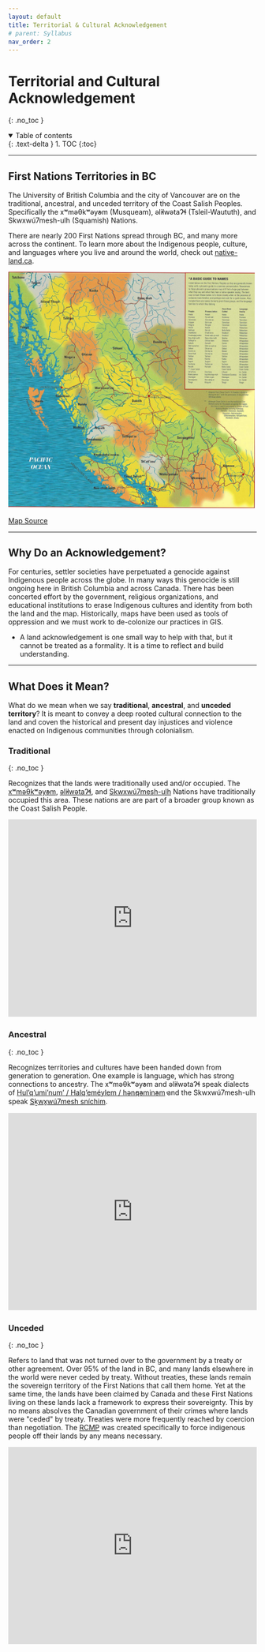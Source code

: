 ```yaml
---
layout: default
title: Territorial & Cultural Acknowledgement
# parent: Syllabus
nav_order: 2
---
```


# Territorial and Cultural Acknowledgement
{: .no_toc }

<details open markdown="block">
  <summary>
    Table of contents
  </summary>
  {: .text-delta }
1. TOC
{:toc}
</details>

---

## First Nations Territories in BC

The University of British Columbia and the city of Vancouver are on the traditional, ancestral, and unceded territory of the Coast Salish Peoples.  Specifically the xʷməθkʷəy̓əm (Musqueam), əl̓ilwətaɁɬ (Tsleil-Waututh), and Skwxwú7mesh-ulh (Squamish) Nations. 

There are nearly 200 First Nations spread through BC, and many more across the continent.  To learn more about the Indigenous people, culture, and languages where you live and around the world, check out [native-land.ca](https://native-land.ca/).

<img src="images/first-nations-bc.jpg" alt="missing" class="inline" width="500"/>

<a href="https://opentextbc.ca/indigenizationfoundations/chapter/acknowledging-traditional-territories/" target="_blank">Map Source</a>

---

## Why Do an Acknowledgement?

For centuries, settler societies have perpetuated a genocide against Indigenous people across the globe.  In many ways this genocide is still ongoing here in British Columbia and across Canada.  There has been concerted effort by the government, religious organizations, and educational institutions to erase Indigenous cultures and identity from both the land and the map.  Historically, maps have been used as tools of oppression and we must work to de-colonize our practices in GIS.
* A land acknowledgement is one small way to help with that, but it cannot be treated as a formality.  It is a time to reflect and build understanding.  

---

## What Does it Mean?

What do we mean when we say **traditional**, **ancestral**, and **unceded territory**?  It is meant to convey a deep rooted cultural connection to the land and coven the historical and present day injustices and violence enacted on Indigenous communities through colonialism.

### **Traditional**
{: .no_toc }

Recognizes that the lands were traditionally used and/or occupied.  The [xʷməθkʷəy̓əm](https://native-land.ca/maps/territories/x%ca%b7m%c9%99%ce%b8k%ca%b7%c9%99y%cc%93%c9%99m/), [əl̓ilwətaɁɬ](https://native-land.ca/maps/territories/tsleil-waututh-s%c9%99l%cc%93ilw%c9%99ta%c9%82%c9%ac/), and [Skwxwú7mesh-ulh](https://native-land.ca/maps/territories/skwxwu7mesh-uxwumixw/) Nations have traditionally occupied this area.  These nations are are part of a broader group known as the Coast Salish People.

<iframe src="https://native-land.ca/api/embed/embed.html?maps=territories&name=puget-sound-salish" style="width:100%; height:400px; border:none;"></iframe>

### **Ancestral**
{: .no_toc }

Recognizes territories and cultures have been handed down from generation to generation.  One example is language, which has strong connections to ancestry.  The xʷməθkʷəy̓əm and əl̓ilwətaɁɬ speak dialects of [Hul’q’umi’num’ / Halq’eméylem / hən̓q̓əmin̓əm̓](https://native-land.ca/maps/languages/hulquminum-halqemeylem-h%c9%99n%cc%93q%cc%93%c9%99min%cc%93%c9%99m%cc%93/) and the Skwxwú7mesh-ulh speak [Sḵwx̱wú7mesh sníchim](https://native-land.ca/maps/languages/s%e1%b8%b5wx%cc%b1wu7mesh-snichim/).

<iframe src="https://native-land.ca/api/embed/embed.html?maps=languages&name=hulquminum--halqemylem--hnqminm,swxw7mesh-snchim" style="width:100%; height:400px; border:none;"></iframe>


### **Unceded**
{: .no_toc }

Refers to land that was not turned over to the government by a treaty or other agreement.  Over 95% of the land in BC, and many lands elsewhere in the world were never ceded by treaty.  Without treaties, these lands remain the sovereign territory of the First Nations that call them home.  Yet at the same time, the lands have been claimed by Canada and these First Nations living on these lands lack a framework to express their sovereignty.  This by no means absolves the Canadian government of their crimes where lands were "ceded" by treaty.  Treaties were more frequently reached by coercion than negotiation.  The [RCMP](https://www.cbc.ca/listen/cbc-podcasts/203-the-secret-life-of-canada/episode/15798131-s3-the-mounties-always-get-their-land-part-1) was created specifically to force indigenous people off their lands by any means necessary.

<iframe src="https://native-land.ca/api/embed/embed.html?maps=treaties" style="width:100%; height:400px; border:none;"></iframe>
